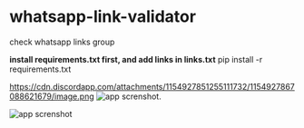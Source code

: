 # whatsapp-link-validator
check whatsapp links group

**install requirements.txt first, and add links in links.txt**
pip install -r requirements.txt


https://cdn.discordapp.com/attachments/1154927851255111732/1154927867088621679/image.png
![app screnshot](https://cdn.discordapp.com/attachments/1154927851255111732/1154927867088621679/image.png).



![app screnshot](https://img001.prntscr.com/file/img001/5V2_JZHLRdKE-d6iEJYpOA.png)

